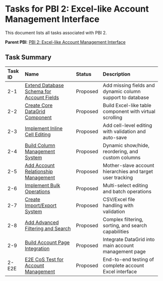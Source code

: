 # Tasks for PBI 2: Excel-like Account Management Interface

This document lists all tasks associated with PBI 2.

**Parent PBI**: [PBI 2: Excel-like Account Management Interface](./prd.md)

## Task Summary

| Task ID | Name | Status | Description |
| :------ | :--------------------------------------- | :------- | :--------------------------------- |
| 2-1 | [Extend Database Schema for Account Fields](./2-1.md) | Proposed | Add missing fields and dynamic column support to database |
| 2-2 | [Create Core DataGrid Component](./2-2.md) | Proposed | Build Excel-like table component with virtual scrolling |
| 2-3 | [Implement Inline Cell Editing](./2-3.md) | Proposed | Add cell-level editing with validation and auto-save |
| 2-4 | [Build Column Management System](./2-4.md) | Proposed | Dynamic show/hide, reordering, and custom columns |
| 2-5 | [Add Account Relationship Management](./2-5.md) | Proposed | Mother-slave account hierarchies and target user tracking |
| 2-6 | [Implement Bulk Operations](./2-6.md) | Proposed | Multi-select editing and batch operations |
| 2-7 | [Create Import/Export System](./2-7.md) | Proposed | CSV/Excel file handling with validation |
| 2-8 | [Add Advanced Filtering and Search](./2-8.md) | Proposed | Complex filtering, sorting, and search capabilities |
| 2-9 | [Build Account Page Integration](./2-9.md) | Proposed | Integrate DataGrid into main account management page |
| 2-E2E | [E2E CoS Test for Account Management](./2-E2E.md) | Proposed | End-to-end testing of complete account Excel interface | 